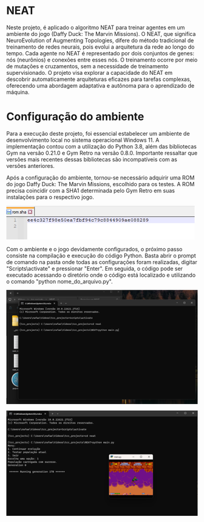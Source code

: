 # NEAT

Neste projeto, é aplicado o algoritmo NEAT para treinar agentes em um ambiente do jogo (Daffy Duck: The Marvin Missions). O NEAT, que significa NeuroEvolution of Augmenting Topologies, difere do método tradicional de treinamento de redes neurais, pois evolui a arquitetura da rede ao longo do tempo. Cada agente no NEAT é representado por dois conjuntos de genes: nós (neurônios) e conexões entre esses nós. O treinamento ocorre por meio de mutações e cruzamentos, sem a necessidade de treinamento supervisionado. O projeto visa explorar a capacidade do NEAT em descobrir automaticamente arquiteturas eficazes para tarefas complexas, oferecendo uma abordagem adaptativa e autônoma para o aprendizado de máquina.

# Configuração do ambiente

Para a execução deste projeto, foi essencial estabelecer um ambiente de desenvolvimento local no sistema operacional Windows 11. A implementação contou com a utilização do Python 3.8, além das bibliotecas Gym na versão 0.21.0 e Gym Retro na versão 0.8.0. Importante ressaltar que versões mais recentes dessas bibliotecas são incompatíveis com as versões anteriores.

Após a configuração do ambiente, tornou-se necessário adquirir uma ROM do jogo Daffy Duck: The Marvin Missions, escolhido para os testes. A ROM precisa coincidir com a SHA1 determinada pelo Gym Retro em suas instalações para o respectivo jogo.

![Alt Text](prints_readme/SHA1.png)

Com o ambiente e o jogo devidamente configurados, o próximo passo consiste na compilação e execução do código Python. Basta abrir o prompt de comando na pasta onde todas as configurações foram realizadas, digitar "Scripts\activate" e pressionar "Enter". Em seguida, o código pode ser executado acessando o diretório onde o código está localizado e utilizando o comando "python nome_do_arquivo.py".

![Alt Text](prints_readme/comandos.png)

![Alt Text](prints_readme/executando.png)
